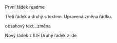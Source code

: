 První řádek readme

Třetí řádek a druhý s textem. Upravená změna řádku.

obsahový text...změna

Nový řádek z IDE
Druhý řádek z ide
